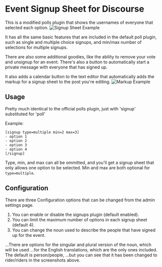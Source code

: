 # Event Signup Sheet for Discourse

This is a modified polls plugin that shows the usernames of everyone that selected each option.
![Signup Sheet Example](http://i.imgur.com/1FR6oiC.png)

It has all the same basic features that are included in the default poll plugin, such as single
and multiple choice signups, and min/max number of selections for multiple signups.

There are also some additional goodies, like the ability to remove your vote and unsignup for
an event. There's also a button to automatically start a private message with everyone that
has signed up.

It also adds a calendar button to the text editor that automatically adds the markup for a
signup sheet to the post you're editing.
![Markup Example](http://i.imgur.com/R8dQuZy.png)

## Usage
Pretty much identical to the official polls plugin, just with 'signup' substituted for 'poll'

Example:
```bbcode
[signup type=multiple min=2 max=3]
- option 1
- option 2
- option 3
- option 4
[/signup]
```

Type, min, and max can all be ommitted, and you'll get a signup sheet that only allows one
option to be selected. Min and max are both optional for `type=multiple`.

## Configuration
There are three Configuration options that can be changed from the admin settings page.

1. You can enable or disable the signups plugin (default enabled).
2. You can limit the maximum number of options in each signup sheet (default 4).
3. You can change the noun used to describe the people that have signed up for the event.

...There are options for the singular and plural version of the noun, which will be used
...for the English translations, which are the only ones included. The default is person/people,
...but you can see that it has been changed to rider/riders in the screenshots above.
